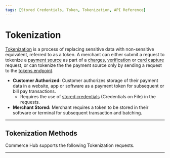 ```yaml
---
tags: [Stored Credentials, Token, Tokenization, API Reference]
---
```


# Tokenization

[Tokenization](?path=docs/Resources/FAQs-Glossary/Glossary.md#tokenization) is a process of replacing sensitive data with non-sensitive equivalent, referred to as a token. A merchant can either submit a request to tokenize a [payment source](?path=docs/Resources/Guides/Payment-Sources/Source-Type.md) as part of a [charges](?path=docs/Resources/API-Documents/Payments/Charges.md), [verification](?path=docs/Resources/API-Documents/Payments_VAS/Verification.md) or [card capture](?path=docs/Online-Mobile-Digital/Secure-Data-Capture/API/API-Only.md) request, or can tokenize the the payment source only by sending a request to the [tokens endpoint](../api/?type=post&path=/payments-vas/v1/tokens).

- **Customer Authorized:** Customer authorizes storage of their payment data in a website, app or software as a payment token for subsequent or bill pay transactions.
  - Requires the use of [stored credentials](?path=docs/Resources/Guides/Stored-Credentials.md) (Credentials on File) in the requests.
- **Merchant Stored:** Merchant requires a token to be stored in their software or terminal for subsequent transaction and batching.

---

## Tokenization Methods

Commerce Hub supports the following Tokenization requests.

<!-- type: row -->

<!-- type: card
title: TransAmor 
description: Merchants can replace sensitive payment information, such as credit card numbers, with a non-sensitive TransArmor Token issued by Commerce Hub. 
link: ?path=docs/Resources/Guides/Payment-Sources/Tokenization/TransAmor.md
-->

<!-- type: card
title: Network
description: Enhances payment security by substituting sensitive cardholder data with unique, context-specific tokens issued by the card networks, minimizing fraud risk and data exposure.
link: ?path=docs/Resources/Guides/Payment-Sources/Tokenization/Network-Token.md
-->

<!-- type: card
title: Secure Vault
description: Provides a protected space for storing sensitive data, like payment and customer information, ensuring its confidentiality and security against unauthorized access or breaches.
link: 
-->

<!-- type: card
title: Partner Token 
description: The partner tokens request allows a merchant to submit Commerce Hub's TransAmor PaymentToken and receive a third-party partner token.
link: ?path=docs/Resources/API-Documents/Payments_VAS/Get-Proccesor-Token.md
-->

<!-- type: row-end -->

---
